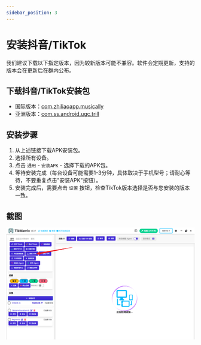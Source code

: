 ```yaml
---
sidebar_position: 3
---
```


# 安装抖音/TikTok

我们建议下载以下指定版本，因为较新版本可能不兼容。软件会定期更新，支持的版本会在更新后在群内公布。

## 下载抖音/TikTok安装包

* 国际版本：[com.zhiliaoapp.musically](https://apkpure.com/tiktok-musically-2024/com.zhiliaoapp.musically)
* 亚洲版本：[com.ss.android.ugc.trill](https://apkpure.com/tiktok/com.ss.android.ugc.trill)

## 安装步骤

1. 从上述链接下载APK安装包。
2. 选择所有设备。
3. 点击 `通用` - `安装APK` - 选择下载的APK包。
4. 等待安装完成（每台设备可能需要1-3分钟，具体取决于手机型号；请耐心等待，不要重复点击"安装APK"按钮）。
5. 安装完成后，需要点击 `设置` 按钮，检查TikTok版本选择是否与您安装的版本一致。

## 截图

![install.png](../img/install.png)

